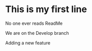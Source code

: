 # This is my first line

No one ever reads ReadMe

We are on the Develop branch

Adding a new feature
